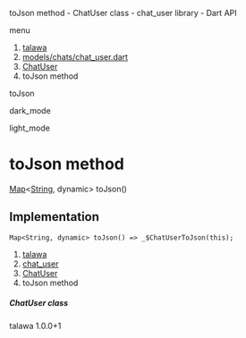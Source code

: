 




toJson method - ChatUser class - chat\_user library - Dart API







menu

1. [talawa](../../index.html)
2. [models/chats/chat\_user.dart](../../file-___home_harshil_Desktop_open-source_palisadoes_talawa_lib_models_chats_chat_user/)
3. [ChatUser](../../file-___home_harshil_Desktop_open-source_palisadoes_talawa_lib_models_chats_chat_user/ChatUser-class.html)
4. toJson method

toJson


dark\_mode

light\_mode




# toJson method


[Map](https://api.flutter.dev/flutter/dart-core/Map-class.html)<[String](https://api.flutter.dev/flutter/dart-core/String-class.html), dynamic>
toJson()

## Implementation

```
Map<String, dynamic> toJson() => _$ChatUserToJson(this);
```

 


1. [talawa](../../index.html)
2. [chat\_user](../../file-___home_harshil_Desktop_open-source_palisadoes_talawa_lib_models_chats_chat_user/)
3. [ChatUser](../../file-___home_harshil_Desktop_open-source_palisadoes_talawa_lib_models_chats_chat_user/ChatUser-class.html)
4. toJson method

##### ChatUser class





talawa
1.0.0+1







